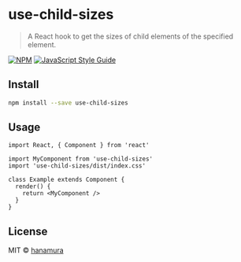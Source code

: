 # use-child-sizes

> A React hook to get the sizes of child elements of the specified element.

[![NPM](https://img.shields.io/npm/v/use-child-sizes.svg)](https://www.npmjs.com/package/use-child-sizes) [![JavaScript Style Guide](https://img.shields.io/badge/code_style-standard-brightgreen.svg)](https://standardjs.com)

## Install

```bash
npm install --save use-child-sizes
```

## Usage

```tsx
import React, { Component } from 'react'

import MyComponent from 'use-child-sizes'
import 'use-child-sizes/dist/index.css'

class Example extends Component {
  render() {
    return <MyComponent />
  }
}
```

## License

MIT © [hanamura](https://github.com/hanamura)
